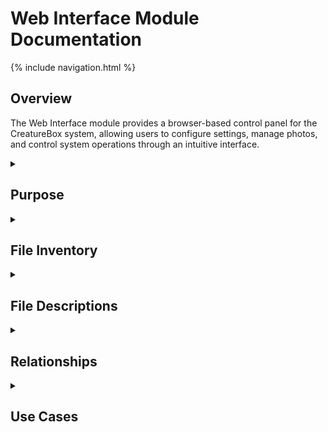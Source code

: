 # Web Interface Module Documentation

{% include navigation.html %}

## Overview

The Web Interface module provides a browser-based control panel for the CreatureBox system, allowing users to configure settings, manage photos, and control system operations through an intuitive interface.

<details id="purpose">
<summary><h2>Purpose</h2></summary>
<div markdown="1">

The `src/web` directory contains the complete web application component of the CreatureBox system. It provides a modular Flask-based web interface for controlling and monitoring the CreatureBox wildlife monitoring hardware. This component enables users to:

- Configure camera settings
- Capture photos on demand
- View the photo gallery
- Manage file storage
- Control system power and scheduling
- Monitor system status

The web interface is accessible both locally on the device network and remotely when properly configured for external access.

</div>
</details>

<details id="file-inventory">
<summary><h2>File Inventory</h2></summary>
<div markdown="1">

| Filename | Type | Size | Description |
|----------|------|------|-------------|
| app.py | Python | 1.6 KB | Application entry point and factory |
| config.py | Python | 0.9 KB | Configuration management |
| error_handlers.py | Python | 1.2 KB | Centralized error handling |
| middleware.py | Python | 0.8 KB | Request processing middleware |

</div>
</details>

<details id="file-descriptions">
<summary><h2>File Descriptions</h2></summary>
<div markdown="1">

### app.py
- **Primary Purpose**: Serves as the entry point for the Flask web application
- **Key Functions**:
  * `create_app(env_name='development')`: Application factory that initializes Flask
  * `register_blueprints(app)`: Registers route blueprints with the application
  * `configure_logging(app)`: Sets up application logging
  * `main()`: Entry point when run directly, configures and starts the development server
- **Dependencies**:
  * Flask
  * Blueprints from routes directory
  * Middleware components
  * Error handlers
- **Technical Notes**: Implements the application factory pattern for flexible configuration and testing

### config.py
- **Primary Purpose**: Manages application configuration across environments 
- **Key Functions**:
  * `get_config()`: Retrieves configuration dictionary based on environment
  * `load_environment_variables()`: Loads variables from .env file or environment
  * `configure_app(app, env_name)`: Applies configuration to Flask app
- **Dependencies**:
  * os module
  * dotenv (optional)
- **Technical Notes**: Supports development, testing, and production environments with different settings

### error_handlers.py
- **Primary Purpose**: Centralizes HTTP error handling for the application
- **Key Functions**:
  * `register_error_handlers(app)`: Registers all error handlers with Flask app
  * `handle_400_error(e)`: Handles bad request errors
  * `handle_404_error(e)`: Handles page not found errors
  * `handle_500_error(e)`: Handles server errors
  * `log_error(e)`: Logs error details to application logger
- **Dependencies**:
  * Flask
  * logging module
- **Technical Notes**: Provides consistent error responses in both API and HTML formats based on request type

### middleware.py
- **Primary Purpose**: Implements request/response processing middleware
- **Key Functions**:
  * `configure_middleware(app)`: Sets up all middleware for the application
  * `log_request()`: Before-request handler for logging
  * `add_security_headers(response)`: After-request handler for security headers
- **Dependencies**:
  * Flask
  * Middleware modules from middleware/ directory
- **Technical Notes**: Uses Flask's before_request and after_request hooks for cross-cutting concerns

</div>
</details>

<details id="relationships">
<summary><h2>Relationships</h2></summary>
<div markdown="1">

- **Related To**:
  * [Web Routes](./src-web-routes.md): API endpoints that use core app
  * [Web Services](./src-web-services.md): Background services used by app
  * [Web Utilities](./src-web-utils.md): Utility functions called by app
  * [Web Middleware](./src-web-middleware.md): Additional middleware components
  * [Web Static](./src-web-static.md): Frontend assets served by app
  * [Web Tests](./src-web-tests.md): Test suite for web application
- **Depends On**:
  * Flask and related libraries
  * [Configuration Module](./src-config.md): System configuration files
  * [Power Module](./src-power.md): For system power control features
  * [Software Module](./src-software.md): For camera and system control
- **Used By**:
  * Web browser clients
  * [Deployment](./deployment.md): WSGI server and web server configuration

</div>
</details>

<details id="use-cases">
<summary><h2>Use Cases</h2></summary>
<div markdown="1">

1. **Web Application Initialization**:
   - **Description**: Creating and configuring a Flask application with all necessary components.
   - **Example**: 
     ```python
     from src.web.app import create_app
     app = create_app('production')
     # Web application is now ready to serve requests
     ```

2. **Environment-specific Configuration**:
   - **Description**: Loading different settings based on the environment.
   - **Example**: 
     ```python
     app = create_app('development')  # Uses development settings with debug enabled
     # vs
     app = create_app('production')   # Uses production settings with optimized performance
     ```

3. **Consistent Error Handling**:
   - **Description**: Centralized error handling for all routes.
   - **Example**: When a route raises a 404 error, the handle_404_error function returns a JSON response for API requests or renders an error template for browser requests.

4. **Request Processing Pipeline**:
   - **Description**: Setting up a request processing pipeline that logs requests and adds security headers.
   - **Example**: Each incoming request is logged and each outgoing response gets security headers like Content-Security-Policy.

</div>
</details>
